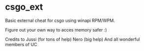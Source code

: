 # csgo_ext
 Basic external cheat for csgo using winapi RPM/WPM. 
 
 Figure out your own way to acces memory safer :)
 
 Credits to
 Jussi (for tons of help)
 Nero (big help)
 And all wonderful members of UC
